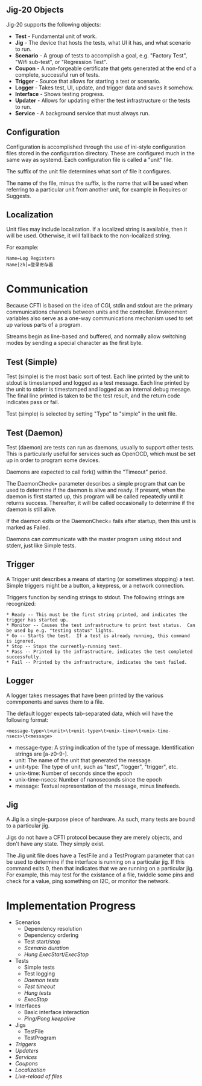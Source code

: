 
Jig-20 Objects
--------------

Jig-20 supports the following objects:

* **Test** - Fundamental unit of work.
* **Jig** - The device that hosts the tests, what UI it has, and what scenario to run.
* **Scenario** - A group of tests to accomplish a goal, e.g. "Factory Test", "Wifi sub-test", or "Regression Test".
* **Coupon** - A non-forgeable certificate that gets generated at the end of a complete, successful run of tests.
* **Trigger** - Source that allows for starting a test or scenario.
* **Logger** - Takes test, UI, update, and trigger data and saves it somehow.
* **Interface** - Shows testing progress.
* **Updater** - Allows for updating either the test infrastructure or the tests to run.
* **Service** - A background service that must always run.

Configuration
-------------

Configuration is accomplished through the use of ini-style configuration files stored in the configuration directory.  These are configured much in the same way as systemd.  Each configuration file is called a "unit" file.

The suffix of the unit file determines what sort of file it configures.

The name of the file, minus the suffix, is the name that will be used when referring to a particular unit from another unit, for example in Requires or Suggests.

Localization
------------

Unit files may include localization.  If a localized string is available, then it will be used.  Otherwise, it will fall back to the non-localized string.

For example:

    Name=Log Registers
    Name[zh]=登录寄存器


Communication
=============

Because CFTI is based on the idea of CGI, stdin and stdout are the primary communications channels between units and the controller.  Environment variables also serve as a one-way communications mechanism used to set up various parts of a program.

Streams begin as line-based and buffered, and normally allow switching modes by sending a special character as the first byte.

Test (Simple)
------------

Test (simple) is the most basic sort of test.  Each line printed by the unit to stdout is timestamped and logged as a test message.  Each line printed by the unit to stderr is timestamped and logged as an internal debug mesage.  The final line printed is taken to be the test result, and the return code indicates pass or fail.

Test (simple) is selected by setting "Type" to "simple" in the unit file.

Test (Daemon)
-------------

Test (daemon) are tests can run as daemons, usually to support other tests.  This is particularly useful for services such as OpenOCD, which must be set up in order to program some devices.

Daemons are expected to call fork() within the "Timeout" period.

The DaemonCheck= parameter describes a simple program that can be used to determine if the daemon is alive and ready.  If present, when the daemon is first started up, this program will be called repeatedly until it returns success.  Thereafter, it will be called occasionally to determine if the daemon is still alive.

If the daemon exits or the DaemonCheck= fails after startup, then this unit is marked as Failed.

Daemons can communicate with the master program using stdout and stderr, just like Simple tests.


Trigger
-------

A Trigger unit describes a means of starting (or sometimes stopping) a test.  Simple triggers might be a button, a keypress, or a network connection.

Triggers function by sending strings to stdout.  The following strings are recognized:

    * Ready -- This must be the first string printed, and indicates the trigger has started up.
    * Monitor -- Causes the test infrastructure to print test status.  Can be used by e.g. "testing status" lights.
    * Go -- Starts the test.  If a test is already running, this command is ignored.
    * Stop -- Stops the currently-running test.
    * Pass -- Printed by the infrastructure, indicates the test completed successfully.
    * Fail -- Printed by the infrastructure, indicates the test failed.


Logger
------

A logger takes messages that have been printed by the various commponents and saves them to a file.

The default logger expects tab-separated data, which will have the following format:

    <message-type>\t<unit>\t<unit-type>\t<unix-time>\t<unix-time-nsecs>\t<message>

* message-type: A string indication of the type of message.  Identification strings are [a-z0-9\-].
* unit: The name of the unit that generated the message.
* unit-type: The type of unit, such as "test", "logger", "trigger", etc.
* unix-time: Number of seconds since the epoch
* unix-time-nsecs: Number of nanoseconds since the epoch
* message: Textual representation of the message, minus linefeeds.


Jig
---

A Jig is a single-purpose piece of hardware.  As such, many tests are bound to a particular jig.

Jigs do not have a CFTI protocol because they are merely objects, and don't have any state.  They simply exist.

The Jig unit file does have a TestFile and a TestProgram parameter that can be used to determine if the interface is running on a particular jig.  If this command exits 0, then that indicates that we are running on a particular jig.  For example, this may test for the existance of a file, twiddle some pins and check for a value, ping something on I2C, or monitor the network.


Implementation Progress
=======================

  * Scenarios
    * Dependency resolution
    * Dependency ordering
    * Test start/stop
    * _Scenario duration_
    * _Hung ExecStart/ExecStop_
  * Tests
    * Simple tests
    * Test logging
    * _Daemon tests_
    * _Test timeout_
    * _Hung tests_
    * _ExecStop_
  * Interfaces
    * Basic interface interaction
    * _Ping/Pong keepalive_
  * Jigs
    * TestFile
    * TestProgram
  * _Triggers_
  * _Updaters_
  * _Services_
  * _Coupons_
  * _Localization_
  * _Live-reload of files_